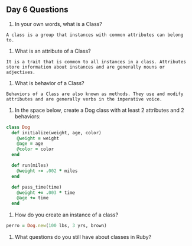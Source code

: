## Day 6 Questions

1. In your own words, what is a Class?
  ```
  A class is a group that instances with common attributes can belong to.
  ```
1. What is an attribute of a Class?
  ```
  It is a trait that is common to all instances in a class. Attributes store information about instances and are generally nouns or adjectives.
  ```
1. What is behavior of a Class?
  ```
  Behaviors of a Class are also known as methods. They use and modify attributes and are generally verbs in the imperative voice.
  ```

1. In the space below, create a Dog class with at least 2 attributes and 2 behaviors:
  ```rb
  class Dog
    def initialize(weight, age, color)
      @weight = weight
      @age = age
      @color = color
    end

    def run(miles)
      @weight -= .002 * miles
    end

    def pass_time(time)
      @weight += .003 * time
      @age += time
    end
  ```

1. How do you create an instance of a class?
  ```rb
  perro = Dog.new(100 lbs, 3 yrs, brown)
  ```
1. What questions do you still have about classes in Ruby?
